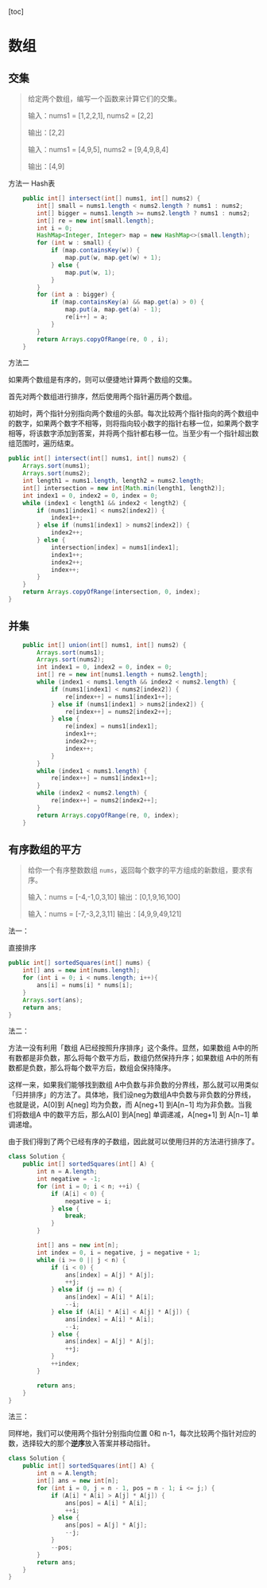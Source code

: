 [toc]



# 数组

## 交集

>   给定两个数组，编写一个函数来计算它们的交集。
>
>   输入：nums1 = [1,2,2,1], nums2 = [2,2] 
>
>   输出：[2,2]
>
>   输入：nums1 = [4,9,5], nums2 = [9,4,9,8,4] 
>
>   输出：[4,9]

 方法一 Hash表

```java
    public int[] intersect(int[] nums1, int[] nums2) {
        int[] small = nums1.length < nums2.length ? nums1 : nums2;
        int[] bigger = nums1.length >= nums2.length ? nums1 : nums2;
        int[] re = new int[small.length];
        int i = 0;
        HashMap<Integer, Integer> map = new HashMap<>(small.length);
        for (int w : small) {
            if (map.containsKey(w)) {
                map.put(w, map.get(w) + 1);
            } else {
                map.put(w, 1);
            }
        }
        for (int a : bigger) {
            if (map.containsKey(a) && map.get(a) > 0) {
                map.put(a, map.get(a) - 1);
                re[i++] = a;
            }
        }
        return Arrays.copyOfRange(re, 0 , i);
    }
```

方法二

如果两个数组是有序的，则可以便捷地计算两个数组的交集。

首先对两个数组进行排序，然后使用两个指针遍历两个数组。

初始时，两个指针分别指向两个数组的头部。每次比较两个指针指向的两个数组中的数字，如果两个数字不相等，则将指向较小数字的指针右移一位，如果两个数字相等，将该数字添加到答案，并将两个指针都右移一位。当至少有一个指针超出数组范围时，遍历结束。

```java
public int[] intersect(int[] nums1, int[] nums2) {
    Arrays.sort(nums1);
    Arrays.sort(nums2);
    int length1 = nums1.length, length2 = nums2.length;
    int[] intersection = new int[Math.min(length1, length2)];
    int index1 = 0, index2 = 0, index = 0;
    while (index1 < length1 && index2 < length2) {
        if (nums1[index1] < nums2[index2]) {
            index1++;
        } else if (nums1[index1] > nums2[index2]) {
            index2++;
        } else {
            intersection[index] = nums1[index1];
            index1++;
            index2++;
            index++;
        }
    }
    return Arrays.copyOfRange(intersection, 0, index);
}
```

## 并集

```java
    public int[] union(int[] nums1, int[] nums2) {
        Arrays.sort(nums1);
        Arrays.sort(nums2);
        int index1 = 0, index2 = 0, index = 0;
        int[] re = new int[nums1.length + nums2.length];
        while (index1 < nums1.length && index2 < nums2.length) {
            if (nums1[index1] < nums2[index2]) {
                re[index++] = nums1[index1++];
            } else if (nums1[index1] > nums2[index2]) {
                re[index++] = nums2[index2++];
            } else {
                re[index] = nums1[index1];
                index1++;
                index2++;
                index++;
            }
        }
        while (index1 < nums1.length) {
            re[index++] = nums1[index1++];
        }
        while (index2 < nums2.length) {
            re[index++] = nums2[index2++];
        }
        return Arrays.copyOfRange(re, 0, index);
    }
```

## 有序数组的平方

>   给你一个有序整数数组 `nums`，返回每个数字的平方组成的新数组，要求有序。
>
>   输入：nums = [-4,-1,0,3,10]
>   输出：[0,1,9,16,100]
>
>   输入：nums = [-7,-3,2,3,11]
>   输出：[4,9,9,49,121]

法一：

直接排序

```java
public int[] sortedSquares(int[] nums) {
    int[] ans = new int[nums.length];
    for (int i = 0; i < nums.length; i++){
        ans[i] = nums[i] * nums[i];
    }
    Arrays.sort(ans);
    return ans;
}
```

法二：

方法一没有利用「数组 A已经按照升序排序」这个条件。显然，如果数组 A中的所有数都是非负数，那么将每个数平方后，数组仍然保持升序；如果数组 A中的所有数都是负数，那么将每个数平方后，数组会保持降序。

这样一来，如果我们能够找到数组 A中负数与非负数的分界线，那么就可以用类似「归并排序」的方法了。具体地，我们设neg为数组A中负数与非负数的分界线，也就是说，A[0]到 A[neg] 均为负数，而 A[neg+1] 到A[n−1] 均为非负数。当我们将数组A 中的数平方后，那么A[0] 到A[neg] 单调递减，A[neg+1] 到 A[n−1] 单调递增。

由于我们得到了两个已经有序的子数组，因此就可以使用归并的方法进行排序了。

```java
class Solution {
    public int[] sortedSquares(int[] A) {
        int n = A.length;
        int negative = -1;
        for (int i = 0; i < n; ++i) {
            if (A[i] < 0) {
                negative = i;
            } else {
                break;
            }
        }

        int[] ans = new int[n];
        int index = 0, i = negative, j = negative + 1;
        while (i >= 0 || j < n) {
            if (i < 0) {
                ans[index] = A[j] * A[j];
                ++j;
            } else if (j == n) {
                ans[index] = A[i] * A[i];
                --i;
            } else if (A[i] * A[i] < A[j] * A[j]) {
                ans[index] = A[i] * A[i];
                --i;
            } else {
                ans[index] = A[j] * A[j];
                ++j;
            }
            ++index;
        }

        return ans;
    }
}

```

法三：

同样地，我们可以使用两个指针分别指向位置 0和 n-1，每次比较两个指针对应的数，选择较大的那个**逆序**放入答案并移动指针。

```java
class Solution {
    public int[] sortedSquares(int[] A) {
        int n = A.length;
        int[] ans = new int[n];
        for (int i = 0, j = n - 1, pos = n - 1; i <= j;) {
            if (A[i] * A[i] > A[j] * A[j]) {
                ans[pos] = A[i] * A[i];
                ++i;
            } else {
                ans[pos] = A[j] * A[j];
                --j;
            }
            --pos;
        }
        return ans;
    }
}
```

